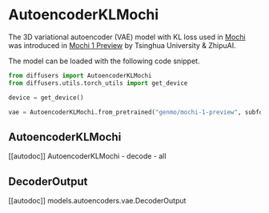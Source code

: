 <!-- Copyright 2025 The HuggingFace Team. All rights reserved.

Licensed under the Apache License, Version 2.0 (the "License"); you may not use this file except in compliance with
the License. You may obtain a copy of the License at

http://www.apache.org/licenses/LICENSE-2.0

Unless required by applicable law or agreed to in writing, software distributed under the License is distributed on
an "AS IS" BASIS, WITHOUT WARRANTIES OR CONDITIONS OF ANY KIND, either express or implied. See the License for the
specific language governing permissions and limitations under the License. -->

# AutoencoderKLMochi

The 3D variational autoencoder (VAE) model with KL loss used in [Mochi](https://github.com/genmoai/models) was introduced in [Mochi 1 Preview](https://huggingface.co/genmo/mochi-1-preview) by Tsinghua University & ZhipuAI.

The model can be loaded with the following code snippet.

```python
from diffusers import AutoencoderKLMochi
from diffusers.utils.torch_utils import get_device

device = get_device()

vae = AutoencoderKLMochi.from_pretrained("genmo/mochi-1-preview", subfolder="vae", torch_dtype=torch.float32).to(device)
```

## AutoencoderKLMochi

[[autodoc]] AutoencoderKLMochi
    - decode
    - all

## DecoderOutput

[[autodoc]] models.autoencoders.vae.DecoderOutput
